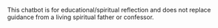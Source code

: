 This chatbot is for educational/spiritual reflection and does not replace guidance from a living spiritual father or confessor.
